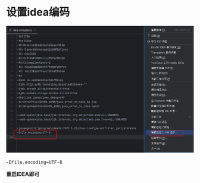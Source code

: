 # 设置idea编码

​![image](assets/image-20230221215022-vkuau1a.png)​

```shell
-Dfile.encoding=UTF-8
```

**重启IDEA即可**

‍
